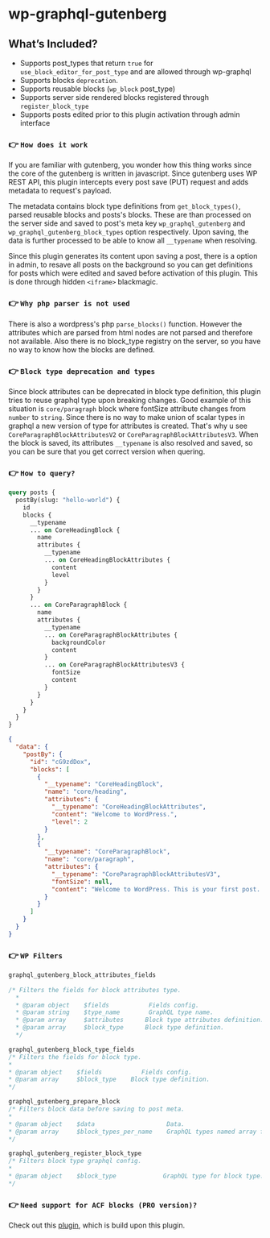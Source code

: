 
# wp-graphql-gutenberg

## What’s Included?

* Supports post_types that return `true` for `use_block_editor_for_post_type` and are allowed through wp-graphql
* Supports blocks `deprecation`.
* Supports reusable blocks (`wp_block` post_type)
* Supports server side rendered blocks registered through `register_block_type`
* Supports posts edited prior to this plugin activation through admin interface

### 👉  `How does it work`
If you are familiar with gutenberg, you wonder how this thing works since the core of the gutenberg is written in javascript. Since gutenberg uses WP REST API, this plugin intercepts every post save (PUT) request and adds metadata to request's payload.

The metadata contains block type definitions from  `get_block_types()`, parsed reusable blocks and posts's blocks. These are than processed on the server side and saved to post's meta key `wp_graphql_gutenberg` and `wp_graphql_gutenberg_block_types` option respectively. Upon saving, the data is further processed to be able to know all `__typename` when resolving.

Since this plugin generates its content upon saving a post, there is a option in admin, to resave all posts on the background so you can get definitions for posts which were edited and saved before activation of this plugin. This is done through hidden `<iframe>` blackmagic.

### 👉  `Why php parser is not used`
There is also a wordpress's php `parse_blocks()` function. However the attributes which are parsed from html nodes are not parsed and therefore not available. Also there is no block_type registry on the server, so you have no way to know how the blocks are defined.

### 👉  `Block type deprecation and types`
Since block attributes can be deprecated in block type definition, this plugin tries to reuse graphql type upon breaking changes. Good example of this situation is `core/paragraph` block where fontSize attribute changes from `number` to `string`. Since there is no way to make union of scalar types in graphql a new version of type for attributes is created. That's why u see `CoreParagraphBlockAttributesV2` or `CoreParagraphBlockAttributesV3`. When the block is saved, its attributes `__typename` is also resolved and saved, so you can be sure that you get correct version when quering.
### 👉  `How to query?`

```graphql
query posts {
  postBy(slug: "hello-world") {
    id
    blocks {
      __typename
      ... on CoreHeadingBlock {
        name
        attributes {
          __typename
          ... on CoreHeadingBlockAttributes {
            content
            level
          }
        }
      }
      ... on CoreParagraphBlock {
        name
        attributes {
          __typename
          ... on CoreParagraphBlockAttributes {
            backgroundColor
            content
          }
          ... on CoreParagraphBlockAttributesV3 {
            fontSize
            content
          }
        }
      }
    }
  }
}
```

```json
{
  "data": {
    "postBy": {
      "id": "cG9zdDox",
      "blocks": [
        {
          "__typename": "CoreHeadingBlock",
          "name": "core/heading",
          "attributes": {
            "__typename": "CoreHeadingBlockAttributes",
            "content": "Welcome to WordPress.",
            "level": 2
          }
        },
        {
          "__typename": "CoreParagraphBlock",
          "name": "core/paragraph",
          "attributes": {
            "__typename": "CoreParagraphBlockAttributesV3",
            "fontSize": null,
            "content": "Welcome to WordPress. This is your first post. Edit or delete it, then start writing!"
          }
        }
      ]
    }
  }
}
```



### 👉  `WP Filters`

```php
graphql_gutenberg_block_attributes_fields
  
/* Filters the fields for block attributes type.
  *
  * @param object    $fields           Fields config.
  * @param string    $type_name        GraphQL type name.
  * @param array     $attributes 	  Block type attributes definition.
  * @param array     $block_type 	  Block type definition.
  */

graphql_gutenberg_block_type_fields
/* Filters the fields for block type.
*
* @param object    $fields           Fields config.
* @param array     $block_type 	  Block type definition.
*/

graphql_gutenberg_prepare_block
/* Filters block data before saving to post meta.
*
* @param object    $data             		Data.
* @param array     $block_types_per_name 	GraphQL types named array for blocks.
*/

graphql_gutenberg_register_block_type
/* Filters block type graphql config.
*
* @param object    $block_type             GraphQL type for block type.
*/

```

### 👉  `Need support for ACF blocks (PRO version)?`

Check out this [plugin](https://github.com/pristas-peter/wp-graphql-gutenberg-acf), which is build upon this plugin.